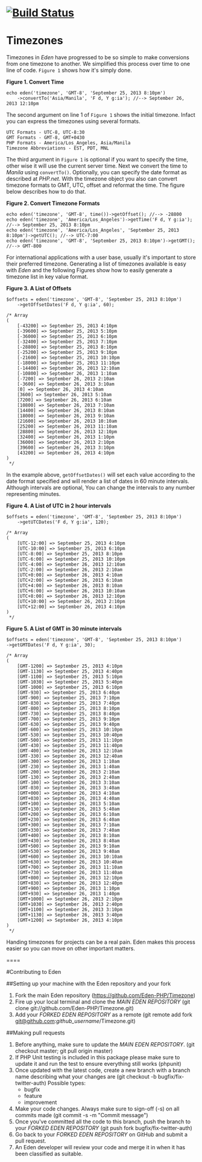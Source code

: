 [![Build Status](https://api.travis-ci.org/Eden-PHP/Timezone.png)](https://travis-ci.org/Eden-PHP/Timezone)
===
# Timezones

Timezones in *Eden* have progressed to be so simple to make conversions from one timezone to another. We simplified this process over time to one line of code. `Figure 1` shows how it's simply done.

**Figure 1. Convert Time**

	echo eden('timezone', 'GMT-8', 'September 25, 2013 8:10pm')
		->convertTo('Asia/Manila', 'F d, Y g:ia'); //--> September 26, 2013 12:10pm

The second argument on line 1 of `Figure 1` shows the initial timezone. Infact you can express the timezones using several formats.

	UTC Formats - UTC-8, UTC-8:30
	GMT Formats - GMT-8, GMT+0430
	PHP Formats - America/Los_Angeles, Asia/Manila
	Timezone Abbreviations - EST, PDT, MNL

The third argument in `Figure 1` is optional if you want to specify the time, other wise it will use the current server time. Next we convert the time to *Manila* using `convertTo()`. Optionally, you can specify the date format as described at *PHP.net*. With the timezone object you also can convert timezone formats to GMT, UTC, offset and reformat the time. The figure below describes how to do that.

**Figure 2. Convert Timezone Formats**

	echo eden('timezone', 'GMT-8', time())->getOffset(); //--> -28800 
	echo eden('timezone', 'America/Los_Angeles')->getTime('F d, Y g:ia'); //--> September 25, 2013 8:10pm
	echo eden('timezone', 'America/Los_Angeles', 'September 25, 2013 8:10pm')->getUTC(); //--> UTC-7:00
	echo eden('timezone', 'GMT-8', 'September 25, 2013 8:10pm')->getGMT(); //--> GMT-800 

For international applications with a user base, usually it's important to store their preferred timezone. Generating a list of timezones available is easy with *Eden* and the following Figures show how to easily generate a timezone list in key value format.

**Figure 3. A List of Offsets**

	$offsets = eden('timezone', 'GMT-8', 'September 25, 2013 8:10pm')
		->getOffsetDates('F d, Y g:ia', 60);
	 
	/* Array
	(
		[-43200] => September 25, 2013 4:10pm
		[-39600] => September 25, 2013 5:10pm
		[-36000] => September 25, 2013 6:10pm
		[-32400] => September 25, 2013 7:10pm
		[-28800] => September 25, 2013 8:10pm
		[-25200] => September 25, 2013 9:10pm
		[-21600] => September 25, 2013 10:10pm
		[-18000] => September 25, 2013 11:10pm
		[-14400] => September 26, 2013 12:10am
		[-10800] => September 26, 2013 1:10am
		[-7200] => September 26, 2013 2:10am
		[-3600] => September 26, 2013 3:10am
		[0] => September 26, 2013 4:10am
		[3600] => September 26, 2013 5:10am
		[7200] => September 26, 2013 6:10am
		[10800] => September 26, 2013 7:10am
		[14400] => September 26, 2013 8:10am
		[18000] => September 26, 2013 9:10am
		[21600] => September 26, 2013 10:10am
		[25200] => September 26, 2013 11:10am
		[28800] => September 26, 2013 12:10pm
		[32400] => September 26, 2013 1:10pm
		[36000] => September 26, 2013 2:10pm
		[39600] => September 26, 2013 3:10pm
		[43200] => September 26, 2013 4:10pm
	)
	 */

In the example above, `getOffsetDates()` will set each value according to the date format specified and will render a list of dates in 60 minute intervals. Although intervals are optional, You can change the intervals to any number representing minutes.

**Figure 4. A List of UTC in 2 hour intervals**

	$offsets = eden('timezone', 'GMT-8', 'September 25, 2013 8:10pm')
		->getUTCDates('F d, Y g:ia', 120);
	 
	/* Array
	(
		[UTC-12:00] => September 25, 2013 4:10pm
		[UTC-10:00] => September 25, 2013 6:10pm
		[UTC-8:00] => September 25, 2013 8:10pm
		[UTC-6:00] => September 25, 2013 10:10pm
		[UTC-4:00] => September 26, 2013 12:10am
		[UTC-2:00] => September 26, 2013 2:10am
		[UTC+0:00] => September 26, 2013 4:10am
		[UTC+2:00] => September 26, 2013 6:10am
		[UTC+4:00] => September 26, 2013 8:10am
		[UTC+6:00] => September 26, 2013 10:10am
		[UTC+8:00] => September 26, 2013 12:10pm
		[UTC+10:00] => September 26, 2013 2:10pm
		[UTC+12:00] => September 26, 2013 4:10pm
	)
	 */

**Figure 5. A List of GMT in 30 minute intervals**

	$offsets = eden('timezone', 'GMT-8', 'September 25, 2013 8:10pm')
	->getGMTDates('F d, Y g:ia', 30);
 
	/* Array
	(
		[GMT-1200] => September 25, 2013 4:10pm
		[GMT-1130] => September 25, 2013 4:40pm
		[GMT-1100] => September 25, 2013 5:10pm
		[GMT-1030] => September 25, 2013 5:40pm
		[GMT-1000] => September 25, 2013 6:10pm
		[GMT-930] => September 25, 2013 6:40pm
		[GMT-900] => September 25, 2013 7:10pm
		[GMT-830] => September 25, 2013 7:40pm
		[GMT-800] => September 25, 2013 8:10pm
		[GMT-730] => September 25, 2013 8:40pm
		[GMT-700] => September 25, 2013 9:10pm
		[GMT-630] => September 25, 2013 9:40pm
		[GMT-600] => September 25, 2013 10:10pm
		[GMT-530] => September 25, 2013 10:40pm
		[GMT-500] => September 25, 2013 11:10pm
		[GMT-430] => September 25, 2013 11:40pm
		[GMT-400] => September 26, 2013 12:10am
		[GMT-330] => September 26, 2013 12:40am
		[GMT-300] => September 26, 2013 1:10am
		[GMT-230] => September 26, 2013 1:40am
		[GMT-200] => September 26, 2013 2:10am
		[GMT-130] => September 26, 2013 2:40am
		[GMT-100] => September 26, 2013 3:10am
		[GMT-030] => September 26, 2013 3:40am
		[GMT+000] => September 26, 2013 4:10am
		[GMT+030] => September 26, 2013 4:40am
		[GMT+100] => September 26, 2013 5:10am
		[GMT+130] => September 26, 2013 5:40am
		[GMT+200] => September 26, 2013 6:10am
		[GMT+230] => September 26, 2013 6:40am
		[GMT+300] => September 26, 2013 7:10am
		[GMT+330] => September 26, 2013 7:40am
		[GMT+400] => September 26, 2013 8:10am
		[GMT+430] => September 26, 2013 8:40am
		[GMT+500] => September 26, 2013 9:10am
		[GMT+530] => September 26, 2013 9:40am
		[GMT+600] => September 26, 2013 10:10am
		[GMT+630] => September 26, 2013 10:40am
		[GMT+700] => September 26, 2013 11:10am
		[GMT+730] => September 26, 2013 11:40am
		[GMT+800] => September 26, 2013 12:10pm
		[GMT+830] => September 26, 2013 12:40pm
		[GMT+900] => September 26, 2013 1:10pm
		[GMT+930] => September 26, 2013 1:40pm
		[GMT+1000] => September 26, 2013 2:10pm
		[GMT+1030] => September 26, 2013 2:40pm
		[GMT+1100] => September 26, 2013 3:10pm
		[GMT+1130] => September 26, 2013 3:40pm
		[GMT+1200] => September 26, 2013 4:10pm
	)
	 */

Handing timezones for projects can be a real pain. Eden makes this process easier so you can move on other important matters.

====

#Contributing to Eden

##Setting up your machine with the Eden repository and your fork

1. Fork the main Eden repository (https://github.com/Eden-PHP/Timezone)
2. Fire up your local terminal and clone the *MAIN EDEN REPOSITORY* (git clone git://github.com/Eden-PHP/Timezone.git)
3. Add your *FORKED EDEN REPOSITORY* as a remote (git remote add fork git@github.com:*github_username*/Timezone.git)

##Making pull requests

1. Before anything, make sure to update the *MAIN EDEN REPOSITORY*. (git checkout master; git pull origin master)
2. If PHP Unit testing is included in this package please make sure to update it and run the test to ensure everything still works (phpunit)
3. Once updated with the latest code, create a new branch with a branch name describing what your changes are (git checkout -b bugfix/fix-twitter-auth)
    Possible types:
    - bugfix
    - feature
    - improvement
4. Make your code changes. Always make sure to sign-off (-s) on all commits made (git commit -s -m "Commit message")
5. Once you've committed all the code to this branch, push the branch to your *FORKED EDEN REPOSITORY* (git push fork bugfix/fix-twitter-auth)
6. Go back to your *FORKED EDEN REPOSITORY* on GitHub and submit a pull request.
7. An Eden developer will review your code and merge it in when it has been classified as suitable.
